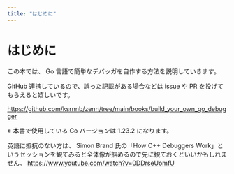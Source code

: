 ```yaml
---
title: "はじめに"
---
```


# はじめに

この本では、 Go 言語で簡単なデバッガを自作する方法を説明していきます。

GitHub 連携しているので、誤った記載がある場合などは issue や PR を投げてもらえると嬉しいです。

https://github.com/ksrnnb/zenn/tree/main/books/build_your_own_go_debugger

※ 本書で使用している Go バージョンは 1.23.2 になります。

英語に抵抗のない方は、 Simon Brand 氏の「How C++ Debuggers Work」というセッションを観てみると全体像が掴めるので先に観ておくといいかもしれません。
https://www.youtube.com/watch?v=0DDrseUomfU